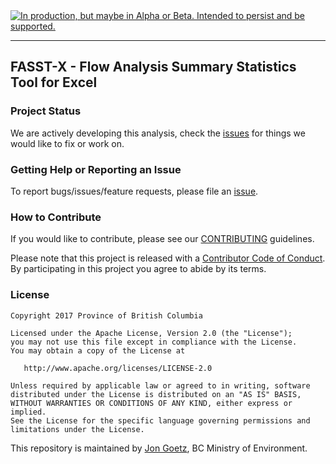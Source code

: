 <div id="devex-badge"><a rel="Exploration" href="https://github.com/BCDevExchange/docs/blob/master/discussion/projectstates.md"><img alt="In production, but maybe in Alpha or Beta. Intended to persist and be supported." style="border-width:0" src="https://assets.bcdevexchange.org/images/badges/exploration.svg" title="In production, but maybe in Alpha or Beta. Intended to persist and be supported." /></a></div>

---


## FASST-X - Flow Analysis Summary Statistics Tool for Excel

### Project Status

We are actively developing this analysis, check the 
[issues](https://github.com/bcgov/FASST/issues/) for things we would 
like to fix or work on.

### Getting Help or Reporting an Issue

To report bugs/issues/feature requests, please file an [issue](https://github.com/bcgov/FASST/issues/).

### How to Contribute

If you would like to contribute, please see our [CONTRIBUTING](CONTRIBUTING.md) guidelines.

Please note that this project is released with a [Contributor Code of Conduct](CODE_OF_CONDUCT.md). By participating in this project you agree to abide by its terms.

### License

    Copyright 2017 Province of British Columbia

    Licensed under the Apache License, Version 2.0 (the "License");
    you may not use this file except in compliance with the License.
    You may obtain a copy of the License at 

       http://www.apache.org/licenses/LICENSE-2.0

    Unless required by applicable law or agreed to in writing, software
    distributed under the License is distributed on an "AS IS" BASIS,
    WITHOUT WARRANTIES OR CONDITIONS OF ANY KIND, either express or implied.
    See the License for the specific language governing permissions and
    limitations under the License.

This repository is maintained by [Jon Goetz](https://github.com/jongoetz
), BC Ministry of Environment.


